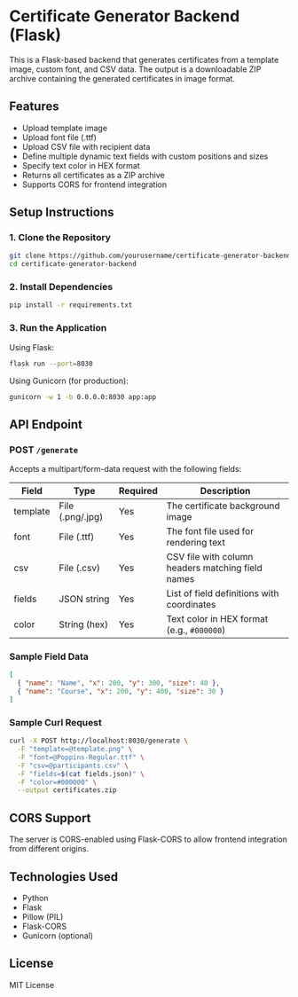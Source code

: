 # Certificate Generator Backend (Flask)

This is a Flask-based backend that generates certificates from a template image, custom font, and CSV data. The output is a downloadable ZIP archive containing the generated certificates in image format.

## Features

- Upload template image
- Upload font file (.ttf)
- Upload CSV file with recipient data
- Define multiple dynamic text fields with custom positions and sizes
- Specify text color in HEX format
- Returns all certificates as a ZIP archive
- Supports CORS for frontend integration

## Setup Instructions

### 1. Clone the Repository

```bash
git clone https://github.com/yourusername/certificate-generator-backend.git
cd certificate-generator-backend
```

### 2. Install Dependencies

```bash
pip install -r requirements.txt
```

### 3. Run the Application

Using Flask:

```bash
flask run --port=8030
```

Using Gunicorn (for production):

```bash
gunicorn -w 1 -b 0.0.0.0:8030 app:app
```

## API Endpoint

### POST `/generate`

Accepts a multipart/form-data request with the following fields:

| Field     | Type            | Required | Description                                  |
|-----------|-----------------|----------|----------------------------------------------|
| template  | File (.png/.jpg)| Yes      | The certificate background image             |
| font      | File (.ttf)     | Yes      | The font file used for rendering text        |
| csv       | File (.csv)     | Yes      | CSV file with column headers matching field names |
| fields    | JSON string     | Yes      | List of field definitions with coordinates   |
| color     | String (hex)    | Yes      | Text color in HEX format (e.g., `#000000`)   |

### Sample Field Data

```json
[
  { "name": "Name", "x": 200, "y": 300, "size": 40 },
  { "name": "Course", "x": 200, "y": 400, "size": 30 }
]
```

### Sample Curl Request

```bash
curl -X POST http://localhost:8030/generate \
  -F "template=@template.png" \
  -F "font=@Poppins-Regular.ttf" \
  -F "csv=@participants.csv" \
  -F "fields=$(cat fields.json)" \
  -F "color=#000000" \
  --output certificates.zip
```

## CORS Support

The server is CORS-enabled using Flask-CORS to allow frontend integration from different origins.

## Technologies Used

- Python
- Flask
- Pillow (PIL)
- Flask-CORS
- Gunicorn (optional)

## License

MIT License
